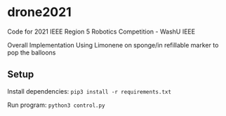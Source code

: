 # drone2021
Code for 2021 IEEE Region 5 Robotics Competition - WashU IEEE 

Overall Implementation
Using Limonene on sponge/in refillable marker to pop the balloons


## Setup
Install dependencies:
`pip3 install -r requirements.txt`

Run program:
`python3 control.py`

